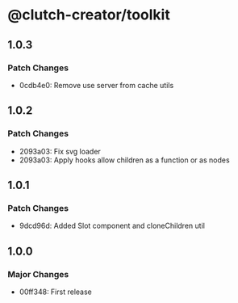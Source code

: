 # @clutch-creator/toolkit

## 1.0.3

### Patch Changes

- 0cdb4e0: Remove use server from cache utils

## 1.0.2

### Patch Changes

- 2093a03: Fix svg loader
- 2093a03: Apply hooks allow children as a function or as nodes

## 1.0.1

### Patch Changes

- 9dcd96d: Added Slot component and cloneChildren util

## 1.0.0

### Major Changes

- 00ff348: First release
